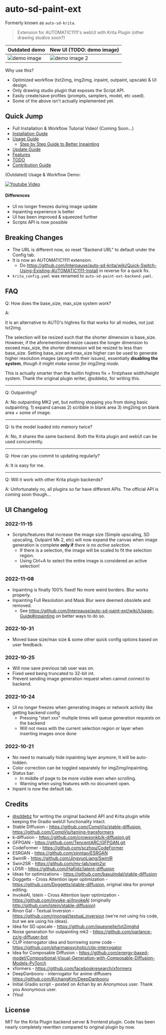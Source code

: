 # auto-sd-paint-ext

Formerly known as `auto-sd-krita`.

> Extension for AUTOMATIC1111's webUI with Krita Plugin (other drawing studios soon?)

Outdated demo | New UI (TODO: demo image)
--- | ---
![demo image](https://user-images.githubusercontent.com/42513874/194701722-e7a3f7eb-be4a-4f43-93a5-480835c9260f.jpg) | ![demo image 2](https://user-images.githubusercontent.com/42513874/199507299-66729f9b-3581-43a3-b5f4-57eb90b8f981.png)

Why use this?

- Optimized workflow (txt2img, img2img, inpaint, outpaint, upscale) & UI design.
- Only drawing studio plugin that exposes the Script API.
- Easily create/save profiles (prompts, samplers, model, etc used).
- Some of the above isn't actually implemented yet.

## Quick Jump

- Full Installation & Workflow Tutorial Video! (Coming Soon...)
- [Installation Guide](https://github.com/Interpause/auto-sd-paint-ext/wiki/Install-Guide)
- [Usage Guide](https://github.com/Interpause/auto-sd-paint-ext/wiki/Usage-Guide)
  - [Step by Step Guide to Better Inpainting](https://github.com/Interpause/auto-sd-paint-ext/wiki/Usage-Guide#inpainting-step-by-step)
- [Update Guide](https://github.com/Interpause/auto-sd-paint-ext/wiki/Update-Guide)
- [Features](https://github.com/Interpause/auto-sd-paint-ext/wiki/Features)
- [TODO](https://github.com/Interpause/auto-sd-paint-ext/wiki/TODO)
- [Contribution Guide](https://github.com/Interpause/auto-sd-paint-ext/wiki/Contribution-Guide)

(Outdated) Usage & Workflow Demo:

[![Youtube Video](http://img.youtube.com/vi/nP8MuRwcDN8/0.jpg)](https://youtu.be/nP8MuRwcDN8 "Inpaint like a pro with Stable Diffusion! auto-sd-krita workflow guide")

#### Differences

- UI no longer freezes during image update
- Inpainting experience is better
- UI has been improved & squeezed further
- Scripts API is now possible

## Breaking Changes

- The URL is different now, so reset "Backend URL" to default under the Config tab.
- It is now an AUTOMATIC1111 extension.
  - Do <https://github.com/Interpause/auto-sd-krita/wiki/Quick-Switch-Using-Existing-AUTOMATIC1111-Install> in reverse for a quick fix.
- `krita_config.yaml` was renamed to `auto-sd-paint-ext-backend.yaml`.

## FAQ

Q: How does the base_size, max_size system work?

A:

It is an alternative to AUTO's highres fix that works for all modes, not just txt2img.

The selection will be resized such that the shorter dimension is base_size. However, if the aforementioned resize causes the longer dimension to exceed max_size, the shorter dimension will be resized to less than base_size. Setting base_size and max_size higher can be used to generate higher resolution images (along with their issues), essentially **disabling the system**, _though it might make sense for img2img mode_.

This is actually smarter than the builtin highres fix + firstphase width/height system. Thank the original plugin writer, @sddebz, for writing this.

<hr/>

Q: Outpainting?

A: No outpainting MK2 yet, but nothing stopping you from doing basic outpainting. 1) expand canvas 2) scribble in blank area 3) img2img on blank area + some of image.

<hr/>

Q: Is the model loaded into memory twice?

A: No, it shares the same backend. Both the Krita plugin and webUI can be used concurrently.

<hr/>

Q: How can you commit to updating regularly?

A: It is easy for me.

<hr/>

Q: Will it work with other Krita plugin backends?

A: Unfortunately no, all plugins so far have different APIs. The official API is coming soon though...

## UI Changelog

### 2022-11-15

- Scripts/features that increase the image size (Simple upscaling, SD upscaling, Outpaint Mk 2, etc) will now expand the canvas when image generation is complete **only if** _there is no active selection_.
  - If there is a selection, the image will be scaled to fit the selection region.
  - Using Ctrl+A to select the entire image is considered an active selection!


### 2022-11-08

- Inpainting is finally 100% fixed! No more weird borders. Blur works properly.
- Inpainting Full Resolution and Mask Blur were deemed obsolete and removed.
  - See <https://github.com/Interpause/auto-sd-paint-ext/wiki/Usage-Guide#inpainting> on better ways to do so.

### 2022-10-31

- Moved base size/max size & some other quick config options based on user feedback.

### 2022-10-25

- Will now save previous tab user was on.
- Fixed seed being truncated to 32-bit int.
- Prevent sending image generation request when cannot connect to backend.

### 2022-10-24

- UI no longer freezes when generating images or network activity like getting backend config
  - Pressing "start xxx" multiple times will queue generation requests on the backend
  - Will not mess with the current selection region or layer when inserting images once done

### 2022-10-21

- No need to manually hide inpainting layer anymore; It will be auto-hidden.
- Color correction can be toggled separately for img2img/inpainting.
- Status bar:
  - In middle of page to be more visible even when scrolling.
  - Warning when using features with no document open.
- Inpaint is now the default tab.

## Credits

- [@sddebz](https://github.com/sddebz) for writing the original backend API and Krita plugin while keeping the Gradio webUI functionality intact.
- Stable Diffusion - https://github.com/CompVis/stable-diffusion, https://github.com/CompVis/taming-transformers
- k-diffusion - https://github.com/crowsonkb/k-diffusion.git
- GFPGAN - https://github.com/TencentARC/GFPGAN.git
- CodeFormer - https://github.com/sczhou/CodeFormer
- ESRGAN - https://github.com/xinntao/ESRGAN
- SwinIR - https://github.com/JingyunLiang/SwinIR
- Swin2SR - https://github.com/mv-lab/swin2sr
- LDSR - https://github.com/Hafiidz/latent-diffusion
- Ideas for optimizations - https://github.com/basujindal/stable-diffusion
- Doggettx - Cross Attention layer optimization - https://github.com/Doggettx/stable-diffusion, original idea for prompt editing.
- InvokeAI, lstein - Cross Attention layer optimization - https://github.com/invoke-ai/InvokeAI (originally http://github.com/lstein/stable-diffusion)
- Rinon Gal - Textual Inversion - https://github.com/rinongal/textual_inversion (we're not using his code, but we are using his ideas).
- Idea for SD upscale - https://github.com/jquesnelle/txt2imghd
- Noise generation for outpainting mk2 - https://github.com/parlance-zz/g-diffuser-bot
- CLIP interrogator idea and borrowing some code - https://github.com/pharmapsychotic/clip-interrogator
- Idea for Composable Diffusion - https://github.com/energy-based-model/Compositional-Visual-Generation-with-Composable-Diffusion-Models-PyTorch
- xformers - https://github.com/facebookresearch/xformers
- DeepDanbooru - interrogator for anime diffusers https://github.com/KichangKim/DeepDanbooru
- Initial Gradio script - posted on 4chan by an Anonymous user. Thank you Anonymous user.
- (You)

## License

MIT for the Krita Plugin backend server & frontend plugin. Code has been nearly completely rewritten compared to original plugin by now.

